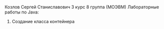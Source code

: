Козлов Сергей Станиславович 3 курс 8 группа (МОЭВМ)
Лабораторные работы по Java:
1. Создание класса контейнера
